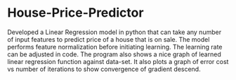 # House-Price-Predictor
Developed a Linear Regression model in python that can take any number of input features to predict price of a house that is on sale. The model performs feature normalization before initiating learning. The learning rate can be adjusted in code. The program also shows a nice graph of learned linear regression function against data-set. It also plots a graph of error cost vs number of iterations to show convergence of gradient descend.
